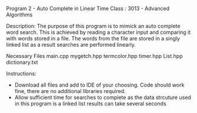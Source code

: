 
Program 2 - Auto Complete in Linear Time
Class : 3013 - Advanced Algorithms

Description:
The purpose of this program is to mimick an auto complete word search. 
This is achieved by reading a character input and comparing it with words stored in a file. The words from the file are stored in a singly linked list
as a result searches are performed linearly.

Necessary Files
main.cpp
mygetch.hpp
termcolor.hpp
timer.hpp
List.hpp
dictionary.txt

Instructions:
  - Download all files and add to IDE of your choosing. Code should work fine, there are no additional libraries required. 
  - Allow sufficient time for searches to complete as the data strcuture used in this program is a linked list results can take several seconds

